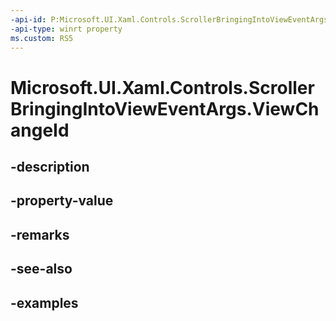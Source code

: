 ```yaml
---
-api-id: P:Microsoft.UI.Xaml.Controls.ScrollerBringingIntoViewEventArgs.ViewChangeId
-api-type: winrt property
ms.custom: RS5
---
```


<!-- Property syntax.
public int ViewChangeId { get; }
-->

# Microsoft.UI.Xaml.Controls.ScrollerBringingIntoViewEventArgs.ViewChangeId

## -description

## -property-value

## -remarks

## -see-also

## -examples

